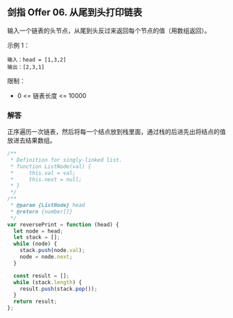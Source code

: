 ## 剑指 Offer 06. 从尾到头打印链表

输入一个链表的头节点，从尾到头反过来返回每个节点的值（用数组返回）。

示例 1：

```
输入：head = [1,3,2]
输出：[2,3,1]
```

限制：

- 0 <= 链表长度 <= 10000

### 解答

正序遍历一次链表，然后将每一个结点放到栈里面，通过栈的后进先出将结点的值放进去结果数组。

```javascript
/**
 * Definition for singly-linked list.
 * function ListNode(val) {
 *     this.val = val;
 *     this.next = null;
 * }
 */
/**
 * @param {ListNode} head
 * @return {number[]}
 */
var reversePrint = function (head) {
  let node = head;
  let stack = [];
  while (node) {
    stack.push(node.val);
    node = node.next;
  }

  const result = [];
  while (stack.length) {
    result.push(stack.pop());
  }
  return result;
};
```
